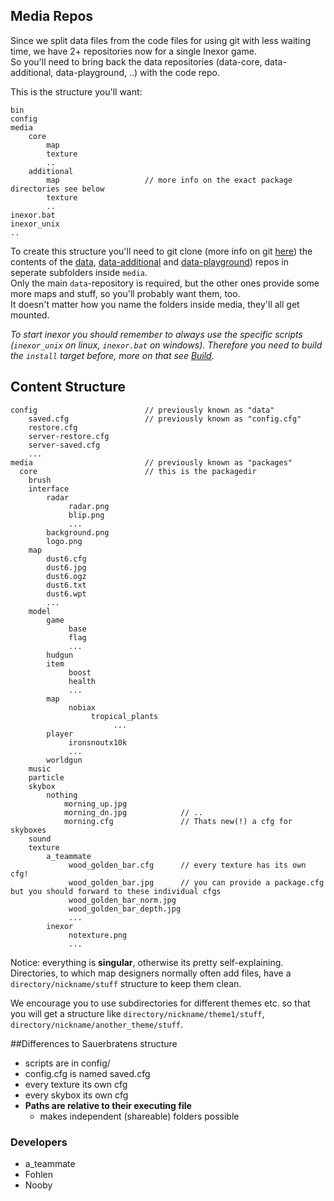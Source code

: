 ## Media Repos
Since we split data files from the code files for using git with less waiting time, we have 2+ repositories now for a single Inexor game.  
So you'll need to bring back the data repositories (data-core, data-additional, data-playground, ..) with the code repo.

This is the structure you'll want:

```
bin
config
media
    core
        map
        texture        
        ..
    additional
        map                   // more info on the exact package directories see below
        texture
        ..
inexor.bat
inexor_unix
..
```
To create this structure you'll need to git clone (more info on git [here](https://github.com/inexor-game/code/wiki/Build)) the contents of the [data](https://github.com/inexor-game/data), [data-additional](https://github.com/inexor-game/data-additional) and [data-playground](https://github.com/inexor-game/data-playground)) repos in seperate subfolders inside `media`.  
Only the main `data`-repository is required, but the other ones provide some more maps and stuff, so you'll probably want them, too.  
It doesn't matter how you name the folders inside media, they'll all get mounted.

_To start inexor you should remember to always use the specific scripts (`inexor_unix` on linux, `inexor.bat` on windows)._
_Therefore you need to build the `install` target before, more on that see [Build](https://github.com/inexor-game/code/wiki/Build)._

## Content Structure
```
config                        // previously known as "data"
    saved.cfg                 // previously known as "config.cfg"
    restore.cfg
    server-restore.cfg
    server-saved.cfg
    ...
media                         // previously known as "packages"
  core                        // this is the packagedir
    brush
    interface
        radar
             radar.png
             blip.png
             ...
        background.png
        logo.png
    map
        dust6.cfg
        dust6.jpg
        dust6.ogz
        dust6.txt
        dust6.wpt
        ...
    model
        game
             base
             flag
             ...
        hudgun
        item
             boost
             health
             ...
        map
             nobiax
                  tropical_plants
                       ...
        player
             ironsnoutx10k
             ...
        worldgun
    music
    particle
    skybox
        nothing
            morning_up.jpg
            morning_dn.jpg            // ..
            morning.cfg               // Thats new(!) a cfg for skyboxes
    sound
    texture
        a_teammate
             wood_golden_bar.cfg      // every texture has its own cfg!
             wood_golden_bar.jpg      // you can provide a package.cfg but you should forward to these individual cfgs
             wood_golden_bar_norm.jpg
             wood_golden_bar_depth.jpg
             ...
        inexor
             notexture.png  
             ...

```

Notice: everything is **singular**, otherwise its pretty self-explaining. 
Directories, to which map designers normally often add files, have a ``directory/nickname/stuff`` structure to keep them clean.

We encourage you to use subdirectories for different themes etc. so that you will get a structure like ``directory/nickname/theme1/stuff``, ``directory/nickname/another_theme/stuff``.

##Differences to Sauerbratens structure

* scripts are in config/
* config.cfg is named saved.cfg
* every texture its own cfg
* every skybox its own cfg
* **Paths are relative to their executing file**
  * makes independent (shareable) folders possible


### Developers

* a_teammate
* Fohlen
* Nooby